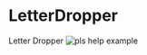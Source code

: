 # LetterDropper
Letter Dropper
![pls help example](http://i.imgur.com/nMcOsHM.gif "Help me Melmsiwan-Kenobi, you're my only hope!")
